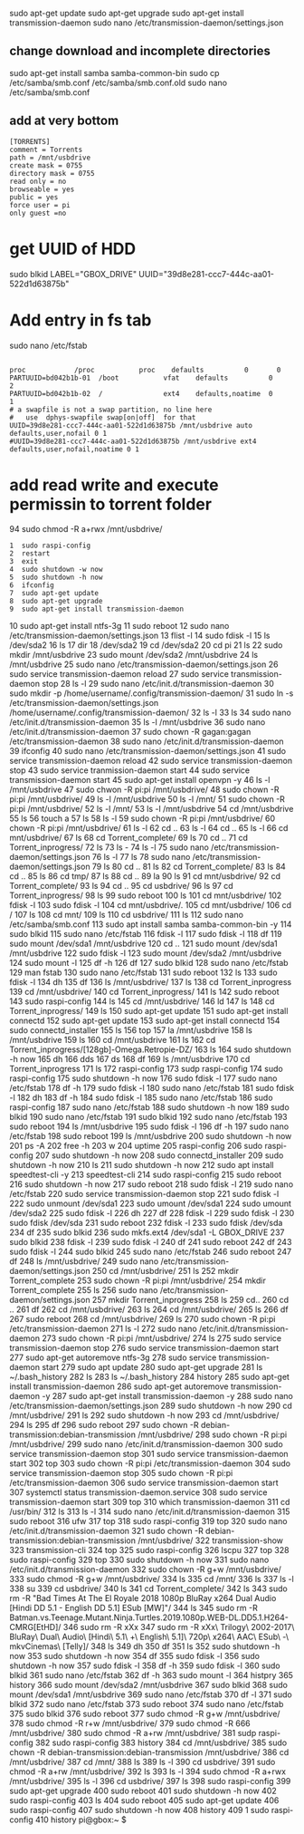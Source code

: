 
sudo apt-get update
sudo apt-get upgrade
sudo apt-get install transmission-daemon
sudo nano /etc/transmission-daemon/settings.json
## change download and incomplete directories

sudo apt-get install samba samba-common-bin
sudo cp /etc/samba/smb.conf /etc/samba/smb.conf.old
sudo nano /etc/samba/smb.conf
## add at very bottom
```
[TORRENTS]
comment = Torrents
path = /mnt/usbdrive
create mask = 0755
directory mask = 0755
read only = no
browseable = yes
public = yes
force user = pi
only guest =no
```
# get UUID of HDD
sudo blkid
 LABEL="GBOX_DRIVE" UUID="39d8e281-ccc7-444c-aa01-522d1d63875b" 


# Add entry in fs tab
sudo nano /etc/fstab

```

proc            /proc           proc    defaults          0       0
PARTUUID=bd042b1b-01  /boot           vfat    defaults          0       2
PARTUUID=bd042b1b-02  /               ext4    defaults,noatime  0       1
# a swapfile is not a swap partition, no line here
#   use  dphys-swapfile swap[on|off]  for that
UUID=39d8e281-ccc7-444c-aa01-522d1d63875b /mnt/usbdrive auto defaults,user,nofail 0 1
#UUID=39d8e281-ccc7-444c-aa01-522d1d63875b /mnt/usbdrive ext4 defaults,user,nofail,noatime 0 1

```
# add read write and execute permissin to torrent folder
94  sudo chmod -R a+rwx /mnt/usbdrive/


    1  sudo raspi-config
    2  restart
    3  exit
    4  sudo shutdown -w now
    5  sudo shutdown -h now
    6  ifconfig
    7  sudo apt-get update
    8  sudo apt-get upgrade
    9  sudo apt-get install transmission-daemon
   10  sudo apt-get install ntfs-3g
   11  sudo reboot
   12  sudo nano /etc/transmission-daemon/settings.json
   13  flist -l
   14  sudo fdisk -l
   15  ls /dev/sda2
   16  ls
   17  dir
   18  /dev/sda2
   19  cd /dev/sda2
   20  cd pi
   21  ls
   22  sudo mkdir /mnt/usbdrive
   23  sudo mount /dev/sda2 /mnt/usbdrive
   24  ls /mnt/usbdrive
   25  sudo nano /etc/transmission-daemon/settings.json
   26  sudo service transmission-daemon reload
   27  sudo service transmission-daemon stop
   28  ls -l
   29  sudo nano /etc/init.d/transmission-daemon
   30  sudo mkdir -p /home/username/.config/transmission-daemon/
   31  sudo ln -s /etc/transmission-daemon/settings.json /home/username/.config/transmission-daemon/
   32  ls -l
   33  ls
   34  sudo nano /etc/init.d/transmission-daemon
   35  ls -l /mnt/usbdrive
   36  sudo nano /etc/init.d/transmission-daemon
   37  sudo chown -R gagan:gagan /etc/transmission-daemon
   38  sudo nano /etc/init.d/transmission-daemon
   39  ifconfig
   40  sudo nano /etc/transmission-daemon/settings.json
   41  sudo service transmission-daemon reload
   42  sudo service transmission-daemon stop
   43  sudo service tranmission-daemon start
   44  sudo service transmission-daemon start
   45  sudo apt-get install openvpn -y
   46  ls -l /mnt/usbdrive
   47  sudo chwon -R pi:pi /mnt/usbdrive/
   48  sudo chown -R pi:pi /mnt/usbdrive/
   49  ls -l /mnt/usbdrive
   50  ls -l /mnt/
   51  sudo chown -R pi:pi /mnt/usbdrive/
   52  ls -l /mnt/
   53  ls -l /mnt/usbdrive
   54  cd /mnt/usbdrive
   55  ls
   56  touch a
   57  ls
   58  ls -l
   59  sudo chown -R pi:pi /mnt/usbdrive/
   60  chown -R pi:pi /mnt/usbdrive/
   61  ls -l
   62  cd ..
   63  ls -l
   64  cd ..
   65  ls -l
   66  cd mnt/usbdrive/
   67  ls
   68  cd Torrent_complete/
   69  ls
   70  cd ..
   71  cd Torrent_inprogress/
   72  ls
   73  ls -
   74  ls -l
   75  sudo nano /etc/transmission-daemon/settings.json
   76  ls -l
   77  ls
   78  sudo nano /etc/transmission-daemon/settings.json
   79  ls
   80  cd ..
   81  ls
   82  cd Torrent_complete/
   83  ls
   84  cd ..
   85  ls
   86  cd tmp/
   87  ls
   88  cd ..
   89  la
   90  ls
   91  cd mnt/usbdrive/
   92  cd Torrent_complete/
   93  ls
   94  cd ..
   95  cd usbdrive/
   96  ls
   97  cd Torrent_inprogress/
   98  ls
   99  sudo reboot
  100  ls
  101  cd mnt/usbdrive/
  102  fdisk -l
  103  sudo fdisk -l
  104  cd mnt/usbdrive/.
  105  cd mnt/usbdrive/
  106  cd /
  107  ls
  108  cd mnt/
  109  ls
  110  cd usbdrive/
  111  ls
  112  sudo nano /etc/samba/smb.conf
  113  sudo apt install samba samba-common-bin -y
  114  sudo blkid
  115  sudo nano /etc/fstab
  116  fdisk -l
  117  sudo fdisk -l
  118  df
  119  sudo mount /dev/sda1 /mnt/usbdrive
  120  cd ..
  121  sudo mount /dev/sda1 /mnt/usbdrive
  122  sudo fdisk -l
  123  sudo mount /dev/sda2 /mnt/usbdrive
  124  sudo mount -l
  125  df -h
  126  df
  127  sudo blkid
  128  sudo nano /etc/fstab
  129  man fstab
  130  sudo nano /etc/fstab
  131  sudo reboot
  132  ls
  133  sudo fdisk -l
  134  dh
  135  df
  136  ls /mnt/usbdrive/
  137  ls
  138  cd Torrent_inprogress
  139  cd /mnt/usbdrive/
  140  cd Torrent_inprogress/
  141  ls
  142  sudo reboot
  143  sudo raspi-config
  144  ls
  145  cd /mnt/usbdrive/
  146  ld
  147  ls
  148  cd Torrent_inprogress/
  149  ls
  150  sudo apt-get update
  151  sudo apt-get install connectd
  152  sudo apt-get update
  153  sudo apt-get install connectd
  154  sudo connectd_installer
  155  ls
  156  top
  157  la /mnt/usbdrive
  158  ls /mnt/usbdrive
  159  ls
  160  cd /mnt/usbdrive
  161  ls
  162  cd Torrent_inprogress/\[128gb\]-Omega.Retropie-DZ/
  163  ls
  164  sudo shutdown -h now
  165  dh
  166  dds
  167  ds
  168  df
  169  ls /mnt/usbdrive
  170  cd Torrent_inprogress
  171  ls
  172  raspi-config
  173  sudp raspi-config
  174  sudo raspi-config
  175  sudo shutdown -h now
  176  sudo fdisk -l
  177  sudo nano /etc/fstab
  178  df -h
  179  sudo fdisk -l
  180  sudo nano /etc/fstab
  181  sudo fdisk -l
  182  dh
  183  df -h
  184  sudo fdisk -l
  185  sudo nano /etc/fstab
  186  sudo raspi-config
  187  sudo nano /etc/fstab
  188  sudo shutdown -h now
  189  sudo blkid
  190  sudo nano /etc/fstab
  191  sudo blkid
  192  sudo nano /etc/fstab
  193  sudo reboot
  194  ls /mnt/usbdrive
  195  sudo fdisk -l
  196  df -h
  197  sudo nano /etc/fstab
  198  sudo reboot
  199  ls /mnt/usbdrive
  200  sudo shutdown -h now
  201  ps -A
  202  free -h
  203  w
  204  uptime
  205  raspi-config
  206  sudo raspi-config
  207  sudo shutdown -h now
  208  sudo connectd_installer
  209  sudo shutdown -h now
  210  ls
  211  sudo shutdown -h now
  212  sudo apt install speedtest-cli -y
  213  speedtest-cli
  214  sudo raspi-config
  215  sudo reboot
  216  sudo shutdown -h now
  217  sudo reboot
  218  sudo fdisk -l
  219  sudo nano /etc/fstab
  220  sudo service transmission-daemon stop
  221  sudo fdisk -l
  222  sudo unmount /dev/sda1
  223  sudo umount /dev/sda1
  224  sudo umount /dev/sda2
  225  sudo fdisk -l
  226  dh
  227  df
  228  fdisk -l
  229  sudo fdisk -l
  230  sudo fdisk /dev/sda
  231  sudo reboot
  232  fdisk -l
  233  sudo fdisk /dev/sda
  234  df
  235  sudo blkid
  236  sudo mkfs.ext4 /dev/sda1 -L GBOX_DRIVE
  237  sudo blkid
  238  fdisk -l
  239  sudo fdisk -l
  240  df
  241  sudo reboot
  242  df
  243  sudo fdisk -l
  244  sudo blkid
  245  sudo nano /etc/fstab
  246  sudo reboot
  247  df
  248  ls /mnt/usbdrive/
  249  sudo nano /etc/transmission-daemon/settings.json
  250  cd /mnt/usbdrive/
  251  ls
  252  mkdir Torrent_complete
  253  sudo chown -R pi:pi /mnt/usbdrive/
  254  mkdir Torrent_complete
  255  ls
  256  sudo nano /etc/transmission-daemon/settings.json
  257  mkdir Torrent_inprogress
  258  ls
  259  cd..
  260  cd ..
  261  df
  262  cd /mnt/usbdrive/
  263  ls
  264  cd /mnt/usbdrive/
  265  ls
  266  df
  267  sudo reboot
  268  cd /mnt/usbdrive/
  269  ls
  270  sudo chown -R pi:pi /etc/transmission-daemon
  271  ls -l
  272  sudo nano /etc/init.d/transmission-daemon
  273  sudo chown -R pi:pi /mnt/usbdrive/
  274  ls
  275  sudo service transmission-daemon stop
  276  sudo service transmission-daemon start
  277  sudo apt-get autoremove ntfs-3g
  278  sudo service transmission-daemon start
  279  sudo apt update
  280  sudo apt-get upgrade
  281  ls ~/.bash_history
  282  ls
  283  ls ~/.bash_history
  284  history
  285  sudo apt-get install transmission-daemon
  286  sudo apt-get autoremove transmission-daemon -y
  287  sudo apt-get install transmission-daemon -y
  288  sudo nano /etc/transmission-daemon/settings.json
  289  sudo shutdown -h now
  290  cd /mnt/usbdrive/
  291  ls
  292  sudo shutdown -h now
  293  cd /mnt/usbdrive/
  294  ls
  295  df
  296  sudo reboot
  297  sudo chown -R debian-transmission:debian-transmission /mnt/usbdrive/
  298  sudo chown -R pi:pi /mnt/usbdrive/
  299  sudo nano /etc/init.d/transmission-daemon
  300  sudo service transmission-daemon stop
  301  sudo service transmission-daemon start
  302  top
  303  sudo chown -R pi:pi /etc/transmission-daemon
  304  sudo service transmission-daemon stop
  305  sudo chown -R pi:pi /etc/transmission-daemon
  306  sudo service transmission-daemon start
  307  systemctl status transmission-daemon.service
  308  sudo service transmission-daemon start
  309  top
  310  which transmission-daemon
  311  cd /usr/bin/
  312  ls
  313  ls -l
  314  sudo nano /etc/init.d/transmission-daemon
  315  sudo reboot
  316  ufw
  317  top
  318  sudo raspi-config
  319  top
  320  sudo nano /etc/init.d/transmission-daemon
  321  sudo chown -R debian-transmission:debian-transmission /mnt/usbdrive/
  322  transmission-show
  323  transmission-cli
  324  top
  325  sudo raspi-config
  326  lscpu
  327  top
  328  sudo raspi-config
  329  top
  330  sudo shutdown -h now
  331  sudo nano /etc/init.d/transmission-daemon
  332  sudo chown -R g+w /mnt/usbdrive/
  333  sudo chmod -R g+w /mnt/usbdrive/
  334  ls
  335  cd /mnt/
  336  ls
  337  ls -l
  338  su
  339  cd usbdrive/
  340  ls
  341  cd Torrent_complete/
  342  ls
  343  sudo rm -R "Bad Times At The El Royale 2018 1080p BluRay x264 Dual Audio [Hindi DD 5.1 - English DD 5.1] ESub [MW]"/
  344  ls
  345  sudo rm -R Batman.vs.Teenage.Mutant.Ninja.Turtles.2019.1080p.WEB-DL.DD5.1.H264-CMRG\[EtHD\]/
  346  sudo rm -R xXx
  347  sudo rm -R xXx\ Trilogy\ 2002-2017\ BluRay\ Dual\ Audio\ \[Hindi\ 5.1\ +\ English\ 5.1\]\ 720p\ x264\ AAC\ ESub\ -\ mkvCinemas\ \[Telly\]/
  348  ls
  349  dh
  350  df
  351  ls
  352  sudo shutdown -h now
  353  sudo shutdown -h now
  354  df
  355  sudo fdisk -l
  356  sudo shutdown -h now
  357  sudo fdisk -l
  358  df -h
  359  sudo fdisk -l
  360  sudo blkid
  361  sudo nano /etc/fstab
  362  df -h
  363  sudo mount -l
  364  histpry
  365  history
  366  sudo mount /dev/sda2 /mnt/usbdrive
  367  sudo blkid
  368  sudo mount /dev/sda1 /mnt/usbdrive
  369  sudo nano /etc/fstab
  370  df -l
  371  sudo blkid
  372  sudo nano /etc/fstab
  373  sudo reboot
  374  sudo nano /etc/fstab
  375  sudo blkid
  376  sudo reboot
  377  sudo chmod -R g+w /mnt/usbdrive/
  378  sudo chmod -R r+w /mnt/usbdrive/
  379  sudo chmod -R 666 /mnt/usbdrive/
  380  sudo chmod -R a+rw /mnt/usbdrive/
  381  sudp raspi-config
  382  sudo raspi-config
  383  history
  384  cd /mnt/usbdrive/
  385  sudo chown -R debian-transmission:debian-transmission /mnt/usbdrive/
  386  cd /mnt/usbdrive/
  387  cd /mnt/
  388  ls
  389  ls -l
  390  cd usbdrive/
  391  sudo chmod -R a+rw /mnt/usbdrive/
  392  ls
  393  ls -l
  394  sudo chmod -R a+rwx /mnt/usbdrive/
  395  ls -l
  396  cd usbdrive/
  397  ls
  398  sudo raspi-config
  399  sudo apt-get upgrade
  400  sudo reboot
  401  sudo shutdown -h now
  402  sudo raspi-config
  403  ls
  404  sudo reboot
  405  sudo apt-get update
  406  sudo raspi-config
  407  sudo shutdown -h now
  408  history
  409  1  sudo raspi-config
  410  history
pi@gbox:~ $
